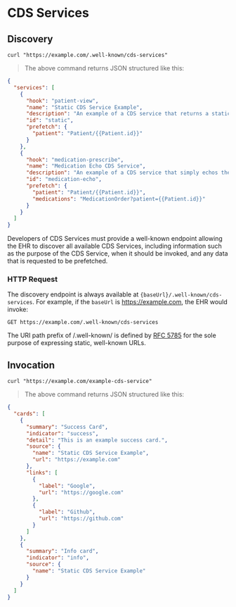# CDS Services

## Discovery

```shell
curl "https://example.com/.well-known/cds-services"
```

> The above command returns JSON structured like this:

```json
{
  "services": [
    {
      "hook": "patient-view",
      "name": "Static CDS Service Example",
      "description": "An example of a CDS service that returns a static set of cards",
      "id": "static",
      "prefetch": {
        "patient": "Patient/{{Patient.id}}"
      }
    },
    {
      "hook": "medication-prescribe",
      "name": "Medication Echo CDS Service",
      "description": "An example of a CDS service that simply echos the medication being prescribed",
      "id": "medication-echo",
      "prefetch": {
        "patient": "Patient/{{Patient.id}}",
        "medications": "MedicationOrder?patient={{Patient.id}}"
      }
    }
  ]
}
```

Developers of CDS Services must provide a well-known endpoint allowing the EHR to discover all available CDS Services, including information such as the purpose of the CDS Service, when it should be invoked, and any data that is requested to be prefetched.

### HTTP Request

The discovery endpoint is always available at `{baseUrl}/.well-known/cds-services`. For example, if the `baseUrl` is https://example.com, the EHR would invoke:

`GET https://example.com/.well-known/cds-services`

<aside class="notice">
The URI path prefix of /.well-known/ is defined by <a href="https://tools.ietf.org/html/rfc5785">RFC 5785</a> for the sole purpose of expressing static, well-known URLs.
</aside>

## Invocation

```shell
curl "https://example.com/example-cds-service"
```

> The above command returns JSON structured like this:

```json
{
  "cards": [
    {
      "summary": "Success Card",
      "indicator": "success",
      "detail": "This is an example success card.",
      "source": {
        "name": "Static CDS Service Example",
        "url": "https://example.com"
      },
      "links": [
        {
          "label": "Google",
          "url": "https://google.com"
        },
        {
          "label": "Github",
          "url": "https://github.com"
        }
      ]
    },
    {
      "summary": "Info card",
      "indicator": "info",
      "source": {
        "name": "Static CDS Service Example"
      }
    }
  ]
}
```
